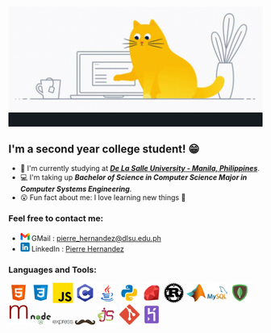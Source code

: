 <!--
<h1 align="center"><img src="./images/cat-coding.gif" alt="Cat tapping a laptop">
<br>Hi there, I'm Pierre Hernandez!</h1>
-->
<div align="center" width="100%">
  <img width="550" src="./images/cat-coding.gif" alt="Cat tapping a laptop"><br>
  <img src="./svg/greetings.svg" alt="Greetings">
</div>

## I'm a second year college student! 😁
- 📗 I'm currently studying at ***[De La Salle University - Manila, Philippines]***.
- 💻 I'm taking up ***Bachelor of Science in Computer Science Major in Computer Systems Engineering***.
- 😮 Fun fact about me: I love learning new things 📖

### Feel free to contact me:
- [<img src="./images/gmail.png" width="18px">][pierre_hernandez@dlsu.edu.ph] GMail : [pierre_hernandez@dlsu.edu.ph]
- [<img src="./images/linkedin.png" width="18px">][Pierre Hernandez] LinkedIn : [Pierre Hernandez]

### Languages and Tools:
[<img src="./images/html5.png" alt="HTML" width="40px">][html]
[<img src="./images/css3.png"  alt="CSS" width="40px">][css]
[<img src="./images/js.png" alt="Javascript" width="40px">][javascript]
[<img src="./images/c.png" alt="C" width="40px">][c]
[<img src="./images/java.png" alt="Java" width="40px">][java]
[<img src="./images/python.png" alt="Python" width="40px">][python]
[<img src="./images/ruby.png" alt="Ruby" width="40px">][ruby]
[<img src="./images/rust.png" alt="Rust" width="40px">][rust]
[<img src="./images/matlablogo.png" alt="Matlab" width="40px">][matlab]
[<img src="./images/mysql.png" alt="MySQL" width="40px">][mysql]
[<img src="./images/mongodb.png" alt="MongoDB" width="40px">][mongodb]
[<img src="./images/mongoose.png" alt="Mongoose" width="40px">][mongoose]
[<img src="./images/nodejs.png" alt="NodeJS" width="40px">][nodejs]
[<img src="./images/expressjs.png" alt="ExpressJS" width="40px">][expressjs]
[<img src="./images/handlebarsjs.png" alt="HandlebarsJS" width="40px">][handlebars]
[<img src="./images/ejs.png" alt="EJS" width="40px">][ejs]
[<img src="./images/git.png" alt="Git" width="40px">][git]
[<img src="./images/heroku.png" alt="Heroku" width="40px">][heroku]


<!-- Links -->

[De La Salle University - Manila, Philippines]: https://www.dlsu.edu.ph/
[pierre_hernandez@dlsu.edu.ph]: mailto:pierre_hernandez@dlsu.edu.ph
[Pierre Hernandez]: www.linkedin.com/in/pierre-hernandez-b07048224
[html]: https://html.com/
[css]: https://www.w3schools.com/Css/
[javascript]: https://www.javascript.com/
[c]: https://www.cprogramming.com/
[java]: https://www.java.com/
[python]: https://www.python.org/
[ruby]: https://www.ruby-lang.org/en/
[rust]: https://www.rust-lang.org/
[matlab]: https://www.mathworks.com/products/matlab.html
[mysql]: https://www.mysql.com/
[mongodb]: https://www.mongodb.com/
[mongoose]: https://mongoosejs.com/
[nodejs]: https://nodejs.org/
[expressjs]: http://expressjs.com/
[handlebars]: https://handlebarsjs.com/
[ejs]: https://ejs.co/
[git]: https://git-scm.com/
[heroku]: https://www.heroku.com/
